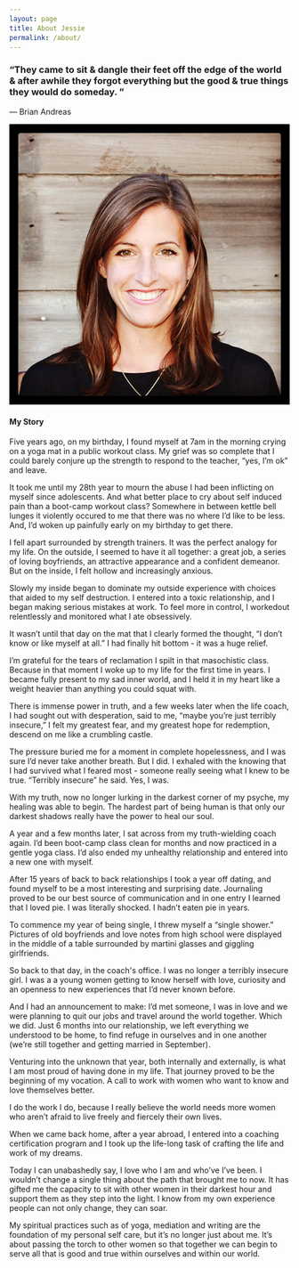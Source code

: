 ```yaml
---
layout: page
title: About Jessie
permalink: /about/
---
```


### “They came to sit & dangle their feet off the edge of the world & after awhile they forgot everything but the good & true things they would do someday. ”
― Brian Andreas 

<div class="profile" markdown="1">
<img class="profile-pic" src="/img/profile.png" />

#### My Story

Five years ago, on my birthday, I found myself at 7am in the morning crying on a yoga mat in a public workout class. My grief was so complete that I could barely conjure up the strength to respond to the teacher, “yes, I’m ok” and leave. 

It took me until my 28th year to mourn the abuse I had been inflicting on myself since adolescents. And what better place to cry about self induced pain than a boot-camp workout class? Somewhere in between kettle bell lunges it violently occured to me that there was no where I’d like to be less. And, I’d woken up painfully early on my birthday to get there.  

I fell apart surrounded by strength trainers. It was the perfect analogy for my life. On the outside, I seemed to have it all together: a great job, a series of loving boyfriends, an attractive appearance and a confident demeanor. But on the inside, I felt hollow and increasingly anxious. 

Slowly my inside began to dominate my outside experience with choices that aided to my self destruction. I entered into a toxic relationship, and I began making serious mistakes at work. To feel more in control, I workedout relentlessly and monitored what I ate obsessively. 

It wasn’t until that day on the mat that I clearly formed the thought, “I don’t know or like myself at all.”  I had finally hit bottom - it was a huge relief. 

I’m grateful for the tears of reclamation I spilt in that masochistic class. Because in that moment I woke up to my life for the first time in years. I became fully present to my sad inner world, and I held it in my heart like a weight heavier than anything you could squat with. 

There is immense power in truth, and a few weeks later when the life coach, I had sought out with desperation, said to me, “maybe you’re just terribly insecure,” I felt my greatest fear, and my greatest hope for redemption, descend on me like a crumbling castle. 

The pressure buried me for a moment in complete hopelessness, and I was sure I’d never take another breath. But I did. I exhaled with the knowing that I had survived what I feared most - someone really seeing what I knew to be true. “Terribly insecure” he said. Yes, I was. 

With my truth, now no longer lurking in the darkest corner of my psyche, my healing was able to begin. The hardest part of being human is that only our darkest shadows really have the power to heal our soul. 

A year and a few months later, I sat across from my truth-wielding coach again. I’d been boot-camp class clean for months and now practiced in a gentle yoga class. I’d also ended my unhealthy relationship and entered into a new one with myself. 

After 15 years of back to back relationships I took a year off dating, and found myself to be a most interesting and surprising date. Journaling proved to be our best source of communication and in one entry I learned that I loved pie. I was literally shocked. I hadn’t eaten pie in years.

To commence my year of being single, I threw myself a “single shower.” Pictures of old boyfriends and love notes from high school were displayed in the middle of a table surrounded by martini glasses and giggling girlfriends. 

So back to that day, in the coach's office. I was no longer a terribly insecure girl. I was a a young women getting to know herself with love, curiosity and an openness to new experiences that I’d never known before. 

And I had an announcement to make: I’d met someone, I was in love and we were planning to quit our jobs and travel around the world together. Which we did. Just 6 months into our relationship, we left everything we understood to be home, to find refuge in ourselves and in one another (we’re still together and getting married in September). 

Venturing into the unknown that year, both internally and externally, is what I am most proud of having done in my life. That journey proved to be the beginning of my vocation. A call to work with women who want to know and love themselves better. 

I do the work I do, because I really believe the world needs more women who aren’t afraid to live freely and fiercely their own lives. 

When we came back home, after a year abroad, I entered into a coaching certification program and I took up the life-long task of crafting the life and work of my dreams. 

Today I can unabashedly say, I love who I am and who’ve I’ve been. I wouldn’t change a single thing about the path that brought me to now. It has gifted me the capacity to sit with other women in their darkest hour and support them as they step into the light. I know from my own experience people can not only change, they can soar. 

My spiritual practices such as of yoga, mediation and writing are the foundation of my personal self care, but it’s no longer just about me. It’s about passing the torch to other women so that together we can begin to serve all that is good and true within ourselves and within our world.  

</div>
